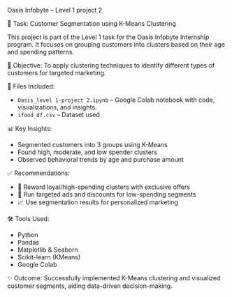 Oasis Infobyte – Level 1 project 2
 
 📌 Task: Customer Segmentation using K-Means Clustering

This project is part of the Level 1 task for the Oasis Infobyte Internship program. It focuses on grouping customers into clusters based on their age and spending patterns.

 🧠 Objective:
To apply clustering techniques to identify different types of customers for targeted marketing.

 📁 Files Included:
- `Oasis_level 1-project 2.ipynb` – Google Colab notebook with code, visualizations, and insights.
- `ifood_df.csv` – Dataset used 

📊 Key Insights:
- Segmented customers into 3 groups using K-Means
- Found high, moderate, and low spender clusters
- Observed behavioral trends by age and purchase amount

 ✅ Recommendations:
- 🎯 Reward loyal/high-spending clusters with exclusive offers
- 📢 Run targeted ads and discounts for low-spending segments
- 📈 Use segmentation results for personalized marketing

 🛠️ Tools Used:
- Python
- Pandas
- Matplotlib & Seaborn
- Scikit-learn (KMeans)
- Google Colab

 ✨ Outcome:
Successfully implemented K-Means clustering and visualized customer segments, aiding data-driven decision-making.

